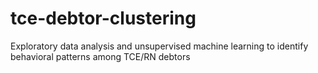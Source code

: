# tce-debtor-clustering
Exploratory data analysis and unsupervised machine learning to identify behavioral patterns among TCE/RN debtors
